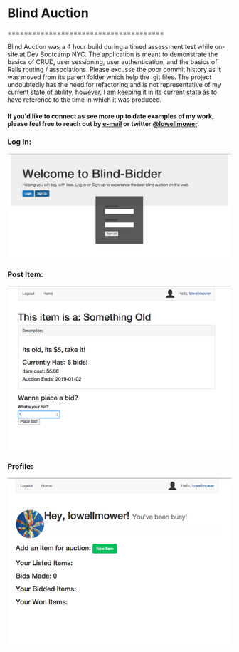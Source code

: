 # Blind Auction

======================================

Blind Auction was a 4 hour build during a timed assessment test while on-site at Dev Bootcamp NYC. The application is meant to demonstrate the basics of CRUD, user sessioning, user authentication, and the basics of Rails routing / associations. Please excusse the poor commit history as it was moved from its parent folder which help the .git files. The project undoubtedly has the need for refactoring and is not representative of my current state of ability, however, I am keeping it in its current state as to have reference to the time in which it was produced. 

#### If you'd like to connect as see more up to date examples of my work, please feel free to reach out by [e-mail](lowell.mower@gmail.com) or twitter [@lowellmower](http://www.twitter.com/lowellmower).

### Log In:
![log in](login.png)

### Post Item:
![Item view](deal.png)

### Profile:
![Profile view](profile.png)
